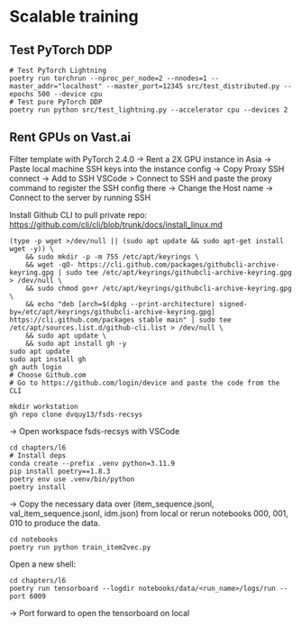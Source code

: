 # Scalable training

## Test PyTorch DDP
```shell
# Test PyTorch Lightning
poetry run torchrun --nproc_per_node=2 --nnodes=1 --master_addr="localhost" --master_port=12345 src/test_distributed.py --epochs 500 --device cpu
# Test pure PyTorch DDP
poetry run python src/test_lightning.py --accelerator cpu --devices 2
```

## Rent GPUs on Vast.ai 
Filter template with PyTorch 2.4.0 -> Rent a 2X GPU instance in Asia -> Paste local machine SSH keys into the instance config -> Copy Proxy SSH connect -> Add to SSH VSCode > Connect to SSH and paste the proxy command to register the SSH config there -> Change the Host name -> Connect to the server by running SSH

Install Github CLI to pull private repo: https://github.com/cli/cli/blob/trunk/docs/install_linux.md
```shell
(type -p wget >/dev/null || (sudo apt update && sudo apt-get install wget -y)) \
	&& sudo mkdir -p -m 755 /etc/apt/keyrings \
	&& wget -qO- https://cli.github.com/packages/githubcli-archive-keyring.gpg | sudo tee /etc/apt/keyrings/githubcli-archive-keyring.gpg > /dev/null \
	&& sudo chmod go+r /etc/apt/keyrings/githubcli-archive-keyring.gpg \
	&& echo "deb [arch=$(dpkg --print-architecture) signed-by=/etc/apt/keyrings/githubcli-archive-keyring.gpg] https://cli.github.com/packages stable main" | sudo tee /etc/apt/sources.list.d/github-cli.list > /dev/null \
	&& sudo apt update \
	&& sudo apt install gh -y
sudo apt update
sudo apt install gh
gh auth login
# Choose Github.com
# Go to https://github.com/login/device and paste the code from the CLI
```

```shell
mkdir workstation
gh repo clone dvquy13/fsds-recsys
```

-> Open workspace fsds-recsys with VSCode

```shell
cd chapters/l6
# Install deps
conda create --prefix .venv python=3.11.9
pip install poetry==1.8.3
poetry env use .venv/bin/python
poetry install
```

-> Copy the necessary data over (item_sequence.jsonl, val_item_sequence.jsonl, idm.json) from local or rerun notebooks 000, 001, 010 to produce the data.

```shell
cd notebooks
poetry run python train_item2vec.py
```

Open a new shell:
```shell
cd chapters/l6
poetry run tensorboard --logdir notebooks/data/<run_name>/logs/run --port 6009
```

-> Port forward to open the tensorboard on local